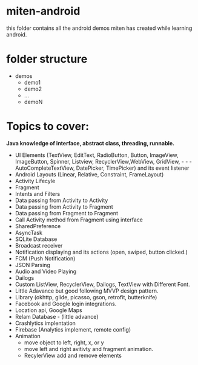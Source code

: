 # miten-android
this folder contains all the android demos miten has created while learning android.

# folder structure
- demos
  - demo1
  - demo2
  - ...
  - demoN

# Topics to cover:
**Java knowledge of interface, abstract class, threading, runnable.**

- UI Elements (TextView, EditText, RadioButton, Button, ImageView, ImageButton, Spinner, Listview, RecyclerView,WebView, GridView, - - -AutoCompleteTextView, DatePicker, TimePicker) and its event listener
- Android Layouts (Linear, Relative, Constraint, FrameLayout)
- Activity Lifecyle
- Fragment
- Intents and Filters
- Data passing from Activity to Activity
- Data passing from Activity to Fragment
- Data passing from Fragment to Fragment
- Call Activity method from Fragment using interface
- SharedPreference
- AsyncTask 
- SQLite Database
- Broadcast receiver
- Notification displaying and its actions (open, swiped, button clicked.)
- FCM (Push Notification)
- JSON Parsing
- Audio and Video Playing
- Dailogs
- Custom ListView, RecyclerView, Dailogs, TextView with Different Font.
- Little Adavance but good following MVVP design pattern.
- Library (okhttp, glide, picasso,  gson, retrofit, butterknife)
- Facebook and Google login integrations.
- Location api, Google Maps
- Relam Database - (little advance)
- Crashlytics implentation
- Firebase (Analytics implement, remote config)
- Animation
  - move object to left, right, x, or y
  - move left and right avitivty and fragment animation.
  - RecylerView add and remove elements


